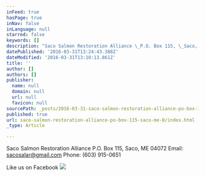 ```yaml
---
inFeed: true
hasPage: true
inNav: false
inLanguage: null
starred: false
keywords: []
description: "Saco Salmon Restoration Alliance \_P.O. Box 115, \_Saco, ME \_04072 \_ \_ \_ \_ \_ Email: sacosalar@gmail.com \_ \_ \_ \_ \_ \_ \_ \_ \_ \_ \_ \_ \_ \_ \_ \_ \_ \_ \_ \_ \_ \_ \_ \_ \_ \_ \_ \_ \_ \_ \_ \_ \_ \_ \_ \_ \_ \_ \_ \_ \_ Phone: (603) 915-0651"
datePublished: '2016-03-31T13:24:43.388Z'
dateModified: '2016-03-31T13:10:13.861Z'
title: ''
author: []
authors: []
publisher:
  name: null
  domain: null
  url: null
  favicon: null
sourcePath: _posts/2016-03-31-saco-salmon-restoration-alliance-po-box-115-saco-me-0.md
published: true
url: saco-salmon-restoration-alliance-po-box-115-saco-me-0/index.html
_type: Article

---
```

Saco Salmon Restoration Alliance  P.O. Box 115,  Saco, ME  04072           Email: sacosalar@gmail.com                                                                                   Phone: (603) 915-0651

Like us on Facebook
![](https://the-grid-user-content.s3-us-west-2.amazonaws.com/b11518be-b81b-47d8-8531-03ac1706426a.jpg)